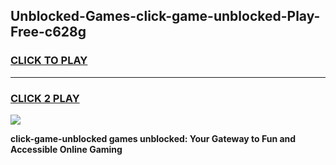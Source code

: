 
## Unblocked-Games-click-game-unblocked-Play-Free-c628g
<h3>
<a href="https://premium76.site?title=click-game-unblocked&ref=19M">CLICK TO PLAY</a></h3>
<hr>

<h3>
<a href="https://premium76.site?title=click-game-unblocked&ref=19M">CLICK 2 PLAY</a>
  
</h3>

<a href="https://premium76.site?title=click-game-unblocked&ref=19M"><img src="https://clearcache.store/games.png"></a>


**click-game-unblocked games unblocked: Your Gateway to Fun and Accessible Online Gaming**
